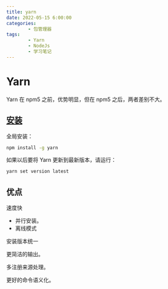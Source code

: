 ```yaml
---
title: yarn
date: 2022-05-15 6:00:00
categories:
        - 包管理器
tags:
        - Yarn
        - NodeJs
        - 学习笔记
---
```


# Yarn

Yarn 在 npm5 之前，优势明显，但在 npm5 之后，两者差别不大。

## [安装](https://www.yarnpkg.cn/getting-started/install)

全局安装：

```sh
npm install -g yarn
```

如果以后要将 Yarn 更新到最新版本，请运行：

```bash
yarn set version latest
```

## 优点

速度快

- 并行安装。
- 离线模式

安装版本统一

更简洁的输出。

多注册来源处理。

更好的命令语义化。
